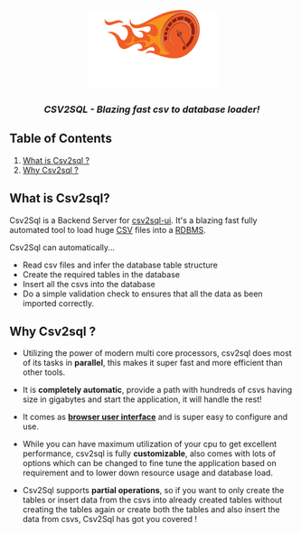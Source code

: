 

<p align="center">
  <img src="https://raw.githubusercontent.com/Arp-G/csv2sql/master/.github/images/csv2sql.png" alt="Csv2Sql image"/>
</p>
<h3 align="center"> <i>CSV2SQL - Blazing fast csv to database loader! </i> </h3>

## Table of Contents
1. [What is Csv2sql ?](#what)
2. [Why Csv2sql ?](#why)

<a name="what"></a>
## What is Csv2sql?

Csv2Sql is a Backend Server for [csv2sql-ui](https://github.com/kreeti/csv2sql-ui). It's a blazing fast fully automated tool to load huge [CSV](https://en.wikipedia.org/wiki/Comma-separated_values) files into a [RDBMS](https://en.wikipedia.org/wiki/Relational_database).

Csv2Sql can automatically...

* Read csv files and infer the database table structure
* Create the required tables in the database
* Insert all the csvs into the database
* Do a simple validation check to ensures that all the data as been imported correctly.

<a name="why"></a>
## Why Csv2sql ?

* Utilizing the power of modern multi core processors, csv2sql does most of its tasks in **parallel**, this makes it super fast and more efficient than other tools.

* It is **completely automatic**, provide a path with hundreds of csvs having size in gigabytes and start the application, it will handle the rest!

* It comes as **[browser user interface](https://github.com/kreeti/csv2sql-ui)** and is super easy to configure and use.

* While you can have maximum utilization of your cpu to get excellent performance, csv2sql is fully **customizable**, also comes with lots of options which can be changed to fine tune the application based on requirement and to lower down resource usage and database load.

* Csv2Sql supports **partial operations**, so if you want to only create the tables or insert data from the csvs into already created tables without creating the tables again or create both the tables and also insert the data from csvs, Csv2Sql has got you covered !

